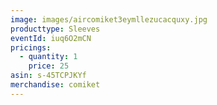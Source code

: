```yaml
---
image: images/aircomiket3eymllezucacquxy.jpg
producttype: Sleeves
eventId: iuq6O2mCN
pricings:
  - quantity: 1
    price: 25
asin: s-45TCPJKYf
merchandise: comiket
---
```

